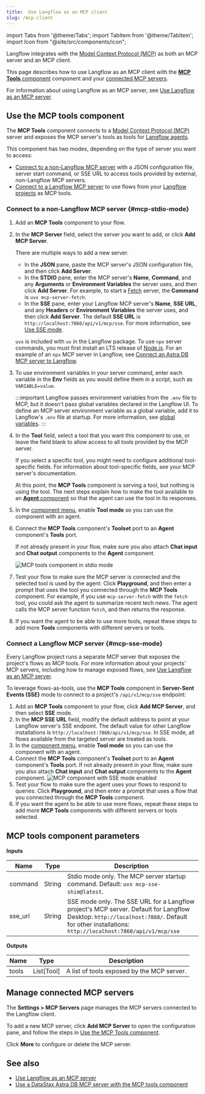 ```yaml
---
title:  Use Langflow as an MCP client
slug: /mcp-client
---
```


import Tabs from '@theme/Tabs';
import TabItem from '@theme/TabItem';
import Icon from "@site/src/components/icon";

Langflow integrates with the [Model Context Protocol (MCP)](https://modelcontextprotocol.io/introduction) as both an MCP server and an MCP client.

This page describes how to use Langflow as an MCP client with the [**MCP Tools** component](#use-the-mcp-tools-component) component and your [connected MCP servers](#manage-connected-mcp-servers).

For information about using Langflow as an MCP server, see [Use Langflow as an MCP server](/mcp-server).

## Use the MCP tools component

The **MCP Tools** component connects to a [Model Context Protocol (MCP)](https://modelcontextprotocol.io/introduction) server and exposes the MCP server's tools as tools for [Langflow agents](/agents).

This component has two modes, depending on the type of server you want to access:

* [Connect to a non-Langflow MCP server](#mcp-stdio-mode) with a JSON configuration file, server start command, or SSE URL to access tools provided by external, non-Langflow MCP servers.
* [Connect to a Langflow MCP server](#mcp-sse-mode) to use flows from your [Langflow projects](/concepts-flows#projects) as MCP tools.

### Connect to a non-Langflow MCP server {#mcp-stdio-mode}

1. Add an **MCP Tools** component to your flow.

2. In the **MCP Server** field, select the server you want to add, or click <Icon name="Plus" aria-hidden="true"/> **Add MCP Server**.

    There are multiple ways to add a new server.

    * In the **JSON** pane, paste the MCP server's JSON configuration file, and then click **Add Server**.
    * In the **STDIO** pane, enter the MCP server's **Name**, **Command**, and any **Arguments** or **Environment Variables** the server uses, and then click **Add Server**.
    For example, to start a [Fetch](https://github.com/modelcontextprotocol/servers/tree/main/src/fetch) server, the **Command** is `uvx mcp-server-fetch`.
    * In the **SSE** pane, enter your Langflow MCP server's **Name**, **SSE URL**, and any **Headers** or **Environment Variables** the server uses, and then click **Add Server**.
    The default **SSE URL** is `http://localhost:7860/api/v1/mcp/sse`. For more information, see [Use SSE mode](#mcp-sse-mode).

    `uvx` is included with `uv` in the Langflow package.
    To use `npx` server commands, you must first install an LTS release of [Node.js](https://docs.npmjs.com/downloading-and-installing-node-js-and-npm).
    For an example of an `npx` MCP server in Langflow, see [Connect an Astra DB MCP server to Langflow](/mcp-component-astra).

3. To use environment variables in your server command, enter each variable in the **Env** fields as you would define them in a script, such as `VARIABLE=value`.

    :::important
    Langflow passes environment variables from the `.env` file to MCP, but it doesn't pass global variables declared in the Langflow UI.
    To define an MCP server environment variable as a global variable, add it to Langflow's `.env` file at startup.
    For more information, see [global variables](/configuration-global-variables).
    :::

4. In the **Tool** field, select a tool that you want this component to use, or leave the field blank to allow access to all tools provided by the MCP server.

    If you select a specific tool, you might need to configure additional tool-specific fields. For information about tool-specific fields, see your MCP server's documentation.

    At this point, the **MCP Tools** component is serving a tool, but nothing is using the tool. The next steps explain how to make the tool available to an [**Agent** component](/components-agents) so that the agent can use the tool in its responses.

5. In the [component menu](/concepts-components#component-menus), enable **Tool mode** so you can use the component with an agent.

6. Connect the **MCP Tools** component's **Toolset** port to an **Agent** component's **Tools** port.

    If not already present in your flow, make sure you also attach **Chat input** and **Chat output** components to the **Agent** component.

    ![MCP tools component in stdio mode](/img/component-mcp-stdio.png)

7.  Test your flow to make sure the MCP server is connected and the selected tool is used by the agent: Click **Playground**, and then enter a prompt that uses the tool you connected through the **MCP Tools** component.
For example, if you use `mcp-server-fetch` with the `fetch` tool, you could ask the agent to summarize recent tech news. The agent calls the MCP server function `fetch`, and then returns the response.

8. If you want the agent to be able to use more tools, repeat these steps to add more **Tools** components with different servers or tools.

### Connect a Langflow MCP server {#mcp-sse-mode}

Every Langflow project runs a separate MCP server that exposes the project's flows as MCP tools.
For more information about your projects' MCP servers, including how to manage exposed flows, see [Use Langflow as an MCP server](/mcp-server).

To leverage flows-as-tools, use the **MCP Tools** component in **Server-Sent Events (SSE)** mode to connect to a project's `/api/v1/mcp/sse` endpoint:

1. Add an **MCP Tools** component to your flow, click <Icon name="Plus" aria-hidden="true"/> **Add MCP Server**, and then select **SSE** mode.
2. In the **MCP SSE URL** field, modify the default address to point at your Langflow server's SSE endpoint. The default value for other Langflow installations is `http://localhost:7860/api/v1/mcp/sse`.
In SSE mode, all flows available from the targeted server are treated as tools.
3. In the [component menu](/concepts-components#component-menus), enable **Tool mode** so you can use the component with an agent.
4. Connect the **MCP Tools** component's **Toolset** port to an **Agent** component's **Tools** port. If not already present in your flow, make sure you also attach **Chat input** and **Chat output** components to the **Agent** component.
![MCP component with SSE mode enabled](/img/component-mcp-sse-mode.png)
5. Test your flow to make sure the agent uses your flows to respond to queries: Click **Playground**, and then enter a prompt that uses a flow that you connected through the **MCP Tools** component.
6. If you want the agent to be able to use more flows, repeat these steps to add more **MCP Tools** components with different servers or tools selected.

## MCP tools component parameters

**Inputs**

| Name | Type | Description |
|------|------|-------------|
| command | String | Stdio mode only. The MCP server startup command. Default: `uvx mcp-sse-shim@latest`. |
| sse_url | String | SSE mode only. The SSE URL for a Langflow project's MCP server. Default for Langflow Desktop: `http://localhost:7868/`. Default for other installations: `http://localhost:7860/api/v1/mcp/sse` |

**Outputs**

| Name | Type | Description |
|------|------|-------------|
| tools | List[Tool] | A list of tools exposed by the MCP server. |

## Manage connected MCP servers

The **Settings > MCP Servers** page manages the MCP servers connected to the Langflow client.

To add a new MCP server, click <Icon name="Plus" aria-hidden="true"/> **Add MCP Server** to open the configuration pane, and follow the steps in [Use the MCP Tools component](#use-the-mcp-tools-component).

Click <Icon name="Ellipsis" aria-hidden="true"/> **More** to configure or delete the MCP server.

## See also

- [Use Langflow as an MCP server](/mcp-server)
- [Use a DataStax Astra DB MCP server with the MCP tools component](/mcp-component-astra)